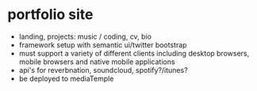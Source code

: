 # portfolio site

- landing, projects: music / coding, cv, bio
- framework setup with semantic ui/twitter bootstrap 
- must support a variety of different clients including desktop browsers, mobile browsers and native mobile applications
- api's for reverbnation, soundcloud, spotify?/itunes?
- be deployed to mediaTemple
